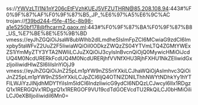 ss://YWVzLTI1Ni1nY206cEtFVzhKUEJ5VFZUTHRN@85.208.108.94:443#%F0%9F%87%AF%F0%9F%87%B5_JP_%E6%97%A5%E6%9C%AC
trojan://f39bd244-f5fe-415c-8b98-a1e5250bf178@fhcarm2.gaox.ml:443#%F0%9F%87%BA%F0%9F%87%B8_US_%E7%BE%8E%E5%9B%BD
vmess://eyJhZGQiOiJsaW8ubWlhb2dlLmdheSIsImFpZCI6MCwiaG9zdCI6Imxpby5taWFvZ2UuZ2F5IiwiaWQiOiI0ODkzZWQzZS04YTVmLTQ4ZGMtYWExZS1iYmMyZTY3YTA2NWIiLCJuZXQiOiJ3cyIsInBvcnQiOjQ0MywicHMiOiJcdUQ4M0NcdURERkFcdUQ4M0NcdURERjhfVVNfXHU3RjhFXHU1NkZEIiwidGxzIjoiIiwidHlwZSI6IiIsInYiOjJ9
vmess://eyJhZGQiOiJnZ25pLm1pYW9nZS5nYXkiLCJhaWQiOjAsImhvc3QiOiJnZ25pLm1pYW9nZS5nYXkiLCJpZCI6IjQ4OTNlZDNlLThhNWYtNDhkYy1hYTFlLWJiYzJlNjdhMDY1YiIsIm5ldCI6IndzIiwicG9ydCI6NDQzLCJwcyI6Ilx1RDgzQ1x1RERGQVx1RDgzQ1x1RERGOF9VU19cdTdGOEVcdTU2RkQiLCJ0bHMiOiIiLCJ0eXBlIjoiIiwidiI6Mn0=
